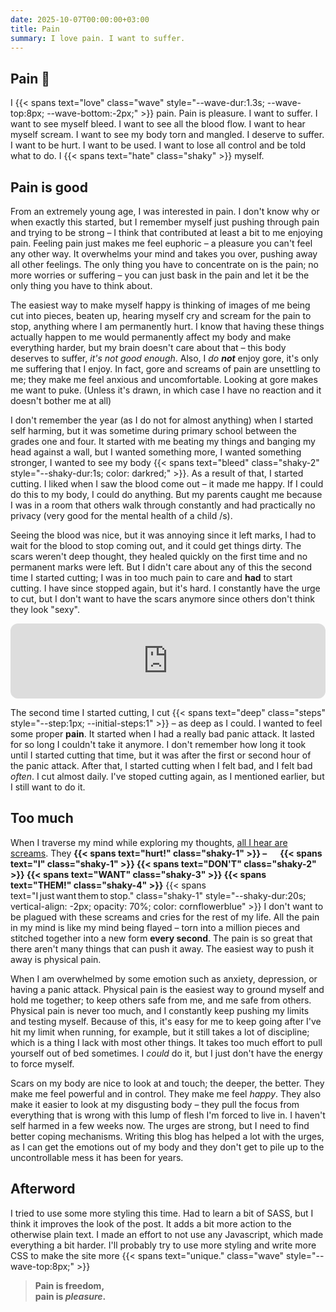 ```yaml
---
date: 2025-10-07T00:00:00+03:00
title: Pain
summary: I love pain. I want to suffer.
---
```

## Pain 󰋕
I {{< spans text="love" class="wave" style="--wave-dur:1.3s; --wave-top:8px; --wave-bottom:-2px;" >}} pain. Pain is pleasure. I want to suffer. I want to see myself
bleed. I want to see all the blood flow. I want to hear myself scream. I want to see my body torn and
mangled. I deserve to suffer. I want to be hurt. I want to be used. I want to lose all control and be
told what to do. I {{< spans text="hate" class="shaky" >}} myself.


## Pain is good
From an extremely young age, I was interested in pain. I don't know why or when exactly this started,
but I remember myself just pushing through pain and trying to be strong – I think that contributed
at least a bit to me enjoying pain. Feeling pain just makes me feel euphoric – a pleasure you can't
feel any other way. It overwhelms your mind and takes you over, pushing away all other feelings. The
only thing you have to concentrate on is the pain; no more worries or suffering – you can just bask
in the pain and let it be the only thing you have to think about.

The easiest way to make myself happy is thinking of images of me being cut into pieces, beaten up,
hearing myself cry and scream for the pain to stop, anything where I am permanently hurt. I know that
having these things actually happen to me would permanently affect my body and make everything harder,
but my brain doesn't care about that – this body deserves to suffer, _it's not good enough_. Also, I
_do **not**_ enjoy gore, it's only me suffering that I enjoy. In fact, gore and screams of pain are unsettling
to me; they make me feel anxious and uncomfortable. Looking at gore makes me want to puke. (Unless it's
drawn, in which case I have no reaction and it doesn't bother me at all)

I don't remember the year (as I do not for almost anything) when I started self harming, but it was sometime
during primary school between the grades one and four. It started with me beating my things and banging
my head against a wall, but I wanted something more, I wanted something stronger, I wanted to see my body
{{< spans text="bleed" class="shaky-2" style="--shaky-dur:1s; color: darkred;" >}}. As a result of that,
I started cutting. I liked when I saw the blood come out – it made me happy. If I could do this to my body,
I could do anything. But my parents caught me because I was in a room that others walk through constantly
and had practically no privacy (very good for the mental health of a child /s).

Seeing the blood was nice, but it was annoying since it left marks, I had to wait for the blood to stop
coming out, and it could get things dirty. The scars weren't deep thought, they healed quickly on the
first time and no permanent marks were left. But I didn't care about any of this the second time I started
cutting; I was in too much pain to care and **had** to start cutting. I have since stopped again, but
it's hard. I constantly have the urge to cut, but I don't want to have the scars anymore since others
don't think they look "sexy".
<iframe style="border-radius:12px" src="https://open.spotify.com/embed/track/27cw0tNJKQQW2CJMGcCfZb?utm_source=generator&theme=0" width="100%" height="120" frameBorder="0" allowfullscreen="" allow="autoplay; clipboard-write; encrypted-media; fullscreen; picture-in-picture" loading="lazy"></iframe>

The second time I started cutting, I cut
{{< spans text="deep" class="steps" style="--step:1px; --initial-steps:1" >}} – as deep as I could.
I wanted to feel some proper **pain**. It started when I had a really bad panic attack. It lasted for
so long I couldn't take it anymore. I don't remember how long it took until I started cutting that time,
but it was after the first or second hour of the panic attack. After that, I started cutting when I felt
bad, and I felt bad _often_. I cut almost daily. I've stoped cutting again, as I mentioned earlier, but
I still want to do it.

## Too much
When I traverse my mind while exploring my thoughts, [all I hear are screams](https://www.youtube.com/watch?v=cyqul8pKHko&t=43s).
They **{{< spans text="hurt!" class="shaky-1" >}} –        
{{< spans text="I" class="shaky-1" >}} {{< spans text="DON'T" class="shaky-2" >}}
{{< spans text="WANT" class="shaky-3" >}} {{< spans text="THEM!" class="shaky-4" >}}**
{{< spans text="I just want them to stop." class="shaky-1"
style="--shaky-dur:20s; vertical-align: -2px; opacity: 70%; color: cornflowerblue" >}}
I don't want to be plagued with these screams and cries for the rest of my life. All the pain
in my mind is like my mind being flayed – torn into a million pieces and stitched together into a new
form **every second**. The pain is so great that there aren't many things that can push it away. The
easiest way to push it away is physical pain.

When I am overwhelmed by some emotion such as anxiety, depression, or having a panic attack. Physical
pain is the easiest way to ground myself and hold me together; to keep others safe from me, and me safe
from others. Physical pain is never too much, and I constantly keep pushing my limits and testing myself.
Because of this, it's easy for me to keep going after I've hit my limit when running, for example, but
it still takes a lot of discipline; which is a thing I lack with most other things. It takes too much
effort to pull yourself out of bed sometimes. I _could_ do it, but I just don't have the energy to force
myself.

Scars on my body are nice to look at and touch; the deeper, the better. They make me feel powerful and
in control. They make me feel _happy_. They also make it easier to look at my disgusting body – they
pull the focus from everything that is wrong with this lump of flesh I'm forced to live in. I haven't
self harmed in a few weeks now. The urges are strong, but I need to find better coping mechanisms.
Writing this blog has helped a lot with the urges, as I can get the emotions out of my body and they
don't get to pile up to the uncontrollable mess it has been for years.



## Afterword
I tried to use some more styling this time. Had to learn a bit of SASS, but I think it improves the
look of the post. It adds a bit more action to the otherwise plain text. I made an effort to not use
any Javascript, which made everything a bit harder. I'll probably try to use more styling and write
more CSS to make the site more {{< spans text="unique." class="wave" style="--wave-top:8px;" >}}


> **Pain is freedom,<br>
pain is _pleasure_.**
